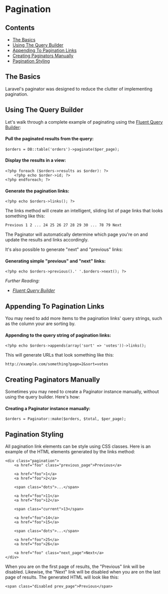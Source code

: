 # Pagination

## Contents

- [The Basics](#the-basics)
- [Using The Query Builder](#using-the-query-builder)
- [Appending To Pagination Links](#appending-to-pagination-links)
- [Creating Paginators Manually](#creating-paginators-manually)
- [Pagination Styling](#pagination-styling)

<a name="the-basics"></a>
## The Basics

Laravel's paginator was designed to reduce the clutter of implementing pagination.

<a name="using-the-query-builder"></a>
## Using The Query Builder

Let's walk through a complete example of paginating using the [Fluent Query Builder](/docs/database/fluent):

#### Pull the paginated results from the query:

	$orders = DB::table('orders')->paginate($per_page);

#### Display the results in a view:

	<?php foreach ($orders->results as $order): ?>
		<?php echo $order->id; ?>
	<?php endforeach; ?>

#### Generate the pagination links:

	<?php echo $orders->links(); ?>

The links method will create an intelligent, sliding list of page links that looks something like this:

	Previous 1 2 ... 24 25 26 27 28 29 30 ... 78 79 Next

The Paginator will automatically determine which page you're on and update the results and links accordingly.

It's also possible to generate "next" and "previous" links:

#### Generating simple "previous" and "next" links:

	<?php echo $orders->previous().' '.$orders->next(); ?>

*Further Reading:*

- *[Fluent Query Builder](/docs/database/fluent)*

<a name="appending-to-pagination-links"></a>
## Appending To Pagination Links

You may need to add more items to the pagination links' query strings, such as the column your are sorting by.

#### Appending to the query string of pagination links:

	<?php echo $orders->appends(array('sort' => 'votes'))->links();

This will generate URLs that look something like this:

	http://example.com/something?page=2&sort=votes

<a name="creating-paginators-manually"></a>
## Creating Paginators Manually

Sometimes you may need to create a Paginator instance manually, without using the query builder. Here's how:

#### Creating a Paginator instance manually:

	$orders = Paginator::make($orders, $total, $per_page);

<a name="pagination-styling"></a>
## Pagination Styling

All pagination link elements can be style using CSS classes. Here is an example of the HTML elements generated by the links method:

    <div class="pagination">
        <a href="foo" class="previous_page">Previous</a>

        <a href="foo">1</a>
        <a href="foo">2</a>

        <span class="dots">...</span>

        <a href="foo">11</a>
        <a href="foo">12</a>

        <span class="current">13</span>

        <a href="foo">14</a>
        <a href="foo">15</a>

        <span class="dots">...</span>

        <a href="foo">25</a>
        <a href="foo">26</a>

        <a href="foo" class="next_page">Next</a>
    </div>

When you are on the first page of results, the "Previous" link will be disabled. Likewise, the "Next" link will be disabled when you are on the last page of results. The generated HTML will look like this:

	<span class="disabled prev_page">Previous</span>